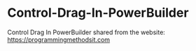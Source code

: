 # Control-Drag-In-PowerBuilder
Control Drag In PowerBuilder
shared from the website: https://programmingmethodsit.com
